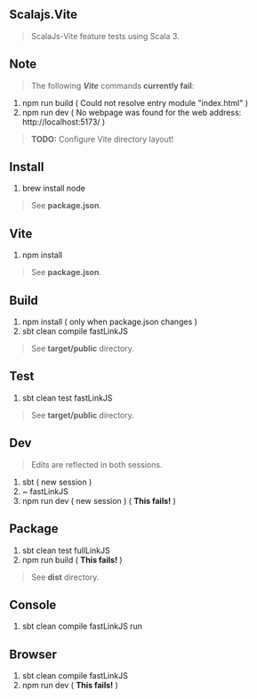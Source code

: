 Scalajs.Vite
------------
>ScalaJs-Vite feature tests using Scala 3.

Note
----
>The following ***Vite*** commands **currently fail**:
1. npm run build ( Could not resolve entry module "index.html" )
2. npm run dev ( No webpage was found for the web address: http://localhost:5173/ )
>**TODO:** Configure Vite directory layout!

Install
-------
1. brew install node
>See **package.json**.

Vite
----
1. npm install
>See **package.json**.

Build
-----
1. npm install ( only when package.json changes )
2. sbt clean compile fastLinkJS
>See **target/public** directory.

Test
----
1. sbt clean test fastLinkJS
>See **target/public** directory.

Dev
---
>Edits are reflected in both sessions.
1. sbt ( new session )
2. ~ fastLinkJS
3. npm run dev ( new session ) ( **This fails!** )

Package
-------
1. sbt clean test fullLinkJS
2. npm run build ( **This fails!** )
>See **dist** directory.

Console
-------
1. sbt clean compile fastLinkJS run

Browser
-------
1. sbt clean compile fastLinkJS
2. npm run dev ( **This fails!** )

